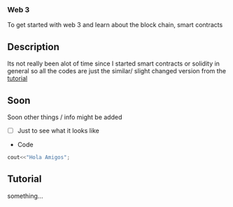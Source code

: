 ### Web 3

To get started with web 3 and learn about the block chain, smart contracts

## Description

Its not really been alot of time since I started smart contracts or solidity in general so all the codes are just the similar/ slight changed version from the [tutorial](https://www.youtube.com/watch?v=gyMwXuJrbJQ&list=PPSV)

## Soon

Soon other things / info might be added

- [ ] Just to see what it looks like

* Code

```C++
cout<<"Hola Amigos";
```

## Tutorial

something...
